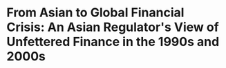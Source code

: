 # From Asian to Global Financial Crisis: An Asian Regulator's View of Unfettered Finance in the 1990s and 2000s

## 

